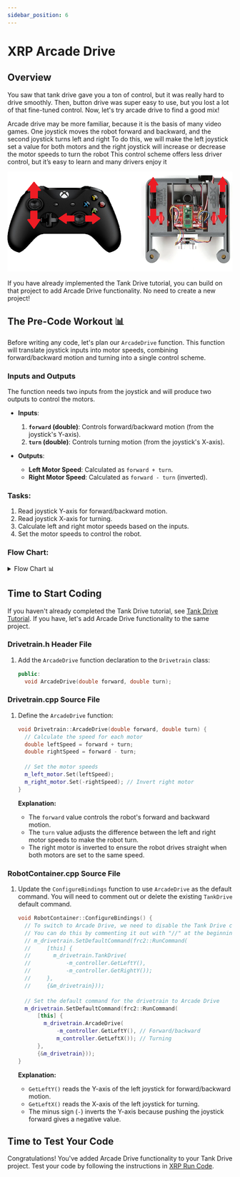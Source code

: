 ```yaml
---
sidebar_position: 6
---
```

# XRP Arcade Drive  
## Overview
You saw that tank drive gave you a ton of control, but it was really hard to drive smoothly. Then, button drive was super easy to use, but you lost a lot of that fine-tuned control. Now, let's try arcade drive to find a good mix!

Arcade drive may be more familiar, because it is the basis of many video games. One joystick moves the robot forward and backward, and the second joystick turns left and right To do this, we will make the left joystick set a value for both motors and the right joystick will increase or decrease the motor speeds to turn the robot This control scheme offers less driver control, but it’s easy to learn and many drivers enjoy it  

![Xbox Controller Arcade Drive](xbox_arcade.png)

If you have already implemented the Tank Drive tutorial, you can build on that project to add Arcade Drive functionality. No need to create a new project!

## The Pre-Code Workout 📊

Before writing any code, let's plan our `ArcadeDrive` function. This function will translate joystick inputs into motor speeds, combining forward/backward motion and turning into a single control scheme.

### Inputs and Outputs

The function needs two inputs from the joystick and will produce two outputs to control the motors.

*   **Inputs**:
    1.  **`forward` (double)**: Controls forward/backward motion (from the joystick's Y-axis).
    2.  **`turn` (double)**: Controls turning motion (from the joystick's X-axis).

*   **Outputs**:
    *   **Left Motor Speed**: Calculated as `forward + turn`.
    *   **Right Motor Speed**: Calculated as `forward - turn` (inverted).

### Tasks:
1. Read joystick Y-axis for forward/backward motion.
2. Read joystick X-axis for turning.
3. Calculate left and right motor speeds based on the inputs.
4. Set the motor speeds to control the robot.

### Flow Chart:
<details>
<summary>Flow Chart 📊</summary>

```mermaid
flowchart TD
    a[Read joystick Y-axis for forward/backward motion]
    b[Read joystick X-axis for turning]
    c[Calculate left motor speed]
    d[Calculate right motor speed]
    e[Set left motor speed]
    f[Set right motor speed]

    s(start) --> a
    a --> b
    b --> c
    c --> d
    d --> e
    e --> f
```
</details>

## Time to Start Coding

If you haven't already completed the Tank Drive tutorial, see [Tank Drive Tutorial](../03_XRP_Tank_Drive/index.md). If you have, let's add Arcade Drive functionality to the same project.

### Drivetrain.h Header File

1. Add the `ArcadeDrive` function declaration to the `Drivetrain` class:
   ```cpp
   public:
     void ArcadeDrive(double forward, double turn);
   ```

### Drivetrain.cpp Source File

1. Define the `ArcadeDrive` function:
   ```cpp
   void Drivetrain::ArcadeDrive(double forward, double turn) {
     // Calculate the speed for each motor
     double leftSpeed = forward + turn;
     double rightSpeed = forward - turn;

     // Set the motor speeds
     m_left_motor.Set(leftSpeed);
     m_right_motor.Set(-rightSpeed); // Invert right motor
   }
   ```

   **Explanation:**
   - The `forward` value controls the robot's forward and backward motion.
   - The `turn` value adjusts the difference between the left and right motor speeds to make the robot turn.
   - The right motor is inverted to ensure the robot drives straight when both motors are set to the same speed.

### RobotContainer.cpp Source File

1. Update the `ConfigureBindings` function to use `ArcadeDrive` as the default command. You will need to comment out or delete the existing `TankDrive` default command.
   ```cpp
   void RobotContainer::ConfigureBindings() {
     // To switch to Arcade Drive, we need to disable the Tank Drive code.
     // You can do this by commenting it out with "//" at the beginning of each line.
     // m_drivetrain.SetDefaultCommand(frc2::RunCommand(
     //     [this] {
     //       m_drivetrain.TankDrive(
     //           -m_controller.GetLeftY(),
     //           -m_controller.GetRightY());
     //     },
     //     {&m_drivetrain}));

     // Set the default command for the drivetrain to Arcade Drive
     m_drivetrain.SetDefaultCommand(frc2::RunCommand(
         [this] {
           m_drivetrain.ArcadeDrive(
               -m_controller.GetLeftY(), // Forward/backward
               m_controller.GetLeftX()); // Turning
         },
         {&m_drivetrain}));
   }
   ```

   **Explanation:**
   - `GetLeftY()` reads the Y-axis of the left joystick for forward/backward motion.
   - `GetLeftX()` reads the X-axis of the left joystick for turning.
   - The minus sign (`-`) inverts the Y-axis because pushing the joystick forward gives a negative value.

## Time to Test Your Code

Congratulations! You've added Arcade Drive functionality to your Tank Drive project. Test your code by following the instructions in [XRP Run Code](<../../WPILib_VS CodeDocs/03_Create_Subsystem/index.md>).